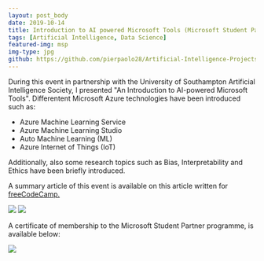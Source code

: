```yaml
---
layout: post_body
date: 2019-10-14
title: Introduction to AI powered Microsoft Tools (Microsoft Student Partner programme)
tags: [Artificial Intelligence, Data Science]
featured-img: msp
img-type: jpg
github: https://github.com/pierpaolo28/Artificial-Intelligence-Projects/tree/master/Microsoft%20Azure
---
```


During this event in partnership with the University of Southampton Artificial Intelligence Society, I presented "An Introduction to AI-powered Microsoft Tools".
Differentent Microsoft Azure technologies have been introduced such as:

- Azure Machine Learning Service
- Azure Machine Learning Studio
- Auto Machine Learning (ML)
- Azure Internet of Things (IoT)

Additionally, also some research topics such as Bias, Interpretability and Ethics have been briefly introduced.

A summary article of this event is available on this article written for [freeCodeCamp.](https://www.freecodecamp.org/news/ai/)

![](/assets/img/posts/1.jpg)
![](/assets/img/posts/2.jpg)

A certificate of membership to the Microsoft Student Partner programme, is available below:

![](/assets/img/posts/msp.PNG)
